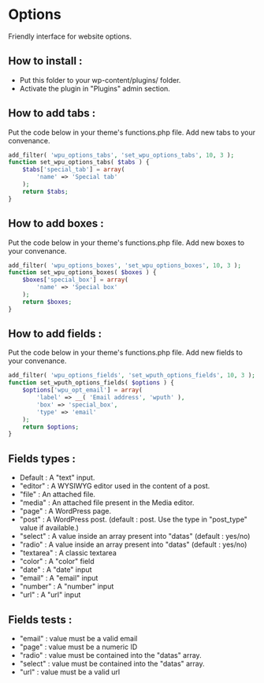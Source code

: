 Options
=================

Friendly interface for website options.

How to install :
---

* Put this folder to your wp-content/plugins/ folder.
* Activate the plugin in "Plugins" admin section.

How to add tabs :
---

Put the code below in your theme's functions.php file. Add new tabs to your convenance.

```php
add_filter( 'wpu_options_tabs', 'set_wpu_options_tabs', 10, 3 );
function set_wpu_options_tabs( $tabs ) {
    $tabs['special_tab'] = array(
        'name' => 'Special tab'
    );
    return $tabs;
}
```

How to add boxes :
---

Put the code below in your theme's functions.php file. Add new boxes to your convenance.

```php
add_filter( 'wpu_options_boxes', 'set_wpu_options_boxes', 10, 3 );
function set_wpu_options_boxes( $boxes ) {
    $boxes['special_box'] = array(
        'name' => 'Special box'
    );
    return $boxes;
}
```

How to add fields :
--

Put the code below in your theme's functions.php file. Add new fields to your convenance.

```php
add_filter( 'wpu_options_fields', 'set_wputh_options_fields', 10, 3 );
function set_wputh_options_fields( $options ) {
    $options['wpu_opt_email'] = array(
        'label' => __( 'Email address', 'wputh' ),
        'box' => 'special_box',
        'type' => 'email'
    );
    return $options;
}
```

Fields types :
---

* Default : A "text" input.
* "editor" : A WYSIWYG editor used in the content of a post.
* "file" : An attached file.
* "media" : An attached file present in the Media editor.
* "page" : A WordPress page.
* "post" : A WordPress post. (default : post. Use the type in "post_type" value if available.)
* "select" : A value inside an array present into "datas" (default : yes/no)
* "radio" : A value inside an array present into "datas" (default : yes/no)
* "textarea" : A classic textarea
* "color" : A "color" field
* "date" : A "date" input
* "email" : A "email" input
* "number" : A "number" input
* "url" : A "url" input

Fields tests :
---

* "email" : value must be a valid email
* "page" : value must be a numeric ID
* "radio" : value must be contained into the "datas" array.
* "select" : value must be contained into the "datas" array.
* "url" : value must be a valid url
